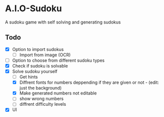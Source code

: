 # A.I.O-Sudoku
A sudoku game with self solving and generating sudokus

## Todo
- [x] Option to import sudokus
  - [ ] Import from image (OCR)
- [ ] Option to choose from different sudoku types
- [x] Check if sudoku is solvable
- [x] Solve sudoku yourself
  - [ ] Get hints
  - [x] Diffrent fonts for numbers deppending if they are given or not - (edit: just the background)
  - [x] Make generated numbers not editable
  - [ ] show wrong numbers
  - [ ] diffrent difficulty levels  
- [X] UI 